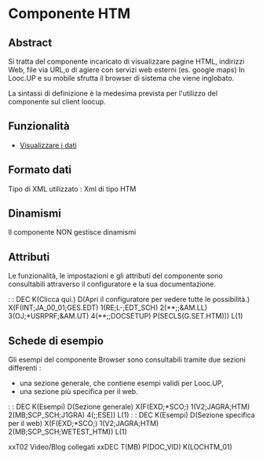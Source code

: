 # Componente HTM

## Abstract
Si tratta del componente incaricato di visualizzare pagine HTML, indirizzi Web, file via URL,o di agiere con servizi web esterni (es. google maps)
In Looc.UP e su mobile sfrutta il browser di sistema che viene inglobato.

La sintassi di definizione è la medesima prevista per l'utilizzo del componente sul client loocup.

## Funzionalità
- [Visualizzare i dati](Sorgenti/DOC/TA/B£AMO/LOCHTM_F01)

## Formato dati
Tipo di XML utilizzato :  Xml di tipo HTM

## Dinamismi
Il componente NON gestisce dinamismi

## Attributi
Le funzionalità, le impostazioni e gli attributi del componente sono consultabili attraverso il configuratore e la sua documentazione.

 :  : DEC K(Clicca qui.) D(Apri il configuratore per vedere tutte le possibilità.) X(F(INT;JA_00_01;GES.EDT) 1(RE;L-;EDT_SCH) 2(\*\*;;&AM.LL) 3(OJ;\*USRPRF;&AM.UT) 4(\*\*;;DOCSETUP) P(SECLS(G.SET.HTM))) L(1)



## Schede di esempio
Gli esempi del componente Browser sono consultabili tramite due sezioni differenti : 
- una sezione generale, che contiene esempi validi per Looc.UP,
- una sezione più specifica per il web.

 :  : DEC K(Esempi) D(Sezione generale) X(F(EXD;\*SCO;) 1(V2;JAGRA;HTM) 2(MB;SCP_SCH;J1GRA) 4(;;ESE)) L(1)
 :  : DEC K(Esempi) D(Sezione specifica per il web) X(F(EXD;\*SCO;) 1(V2;JAGRA;HTM) 2(MB;SCP_SCH;WETEST_HTM)) L(1)

xxT02 Video/Blog collegati
  xxDEC T(MB) P(DOC_VID) K(LOCHTM_01)
